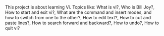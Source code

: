This project is about learning Vi. Topics like:
What is vi?, Who is Bill Joy?, How to start and exit vi?, What are the command and insert modes, and how to switch from one to the other?, How to edit text?, How to cut and paste lines?, How to search forward and backward?, How to undo?, How to quit vi?
